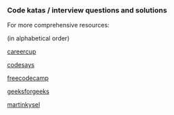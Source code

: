 ### Code katas / interview questions and solutions

For more comprehensive resources:

(in alphabetical order)

[careercup](https://careercup.com/)

[codesays](https://codesays.com)

[freecodecamp](https://learn.freecodecamp.org/)

[geeksforgeeks](https://www.geeksforgeeks.org/)

[martinkysel](https://www.martinkysel.com/)

